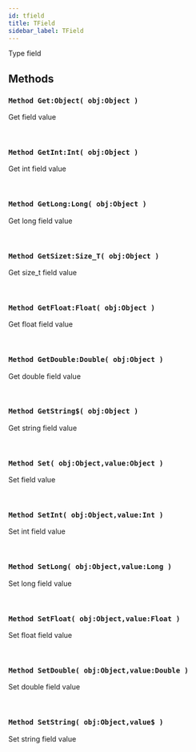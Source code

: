```yaml
---
id: tfield
title: TField
sidebar_label: TField
---
```


Type field


## Methods

### `Method Get:Object( obj:Object )`

Get field value

<br/>

### `Method GetInt:Int( obj:Object )`

Get int field value

<br/>

### `Method GetLong:Long( obj:Object )`

Get long field value

<br/>

### `Method GetSizet:Size_T( obj:Object )`

Get size_t field value

<br/>

### `Method GetFloat:Float( obj:Object )`

Get float field value

<br/>

### `Method GetDouble:Double( obj:Object )`

Get double field value

<br/>

### `Method GetString$( obj:Object )`

Get string field value

<br/>

### `Method Set( obj:Object,value:Object )`

Set field value

<br/>

### `Method SetInt( obj:Object,value:Int )`

Set int field value

<br/>

### `Method SetLong( obj:Object,value:Long )`

Set long field value

<br/>

### `Method SetFloat( obj:Object,value:Float )`

Set float field value

<br/>

### `Method SetDouble( obj:Object,value:Double )`

Set double field value

<br/>

### `Method SetString( obj:Object,value$ )`

Set string field value

<br/>

